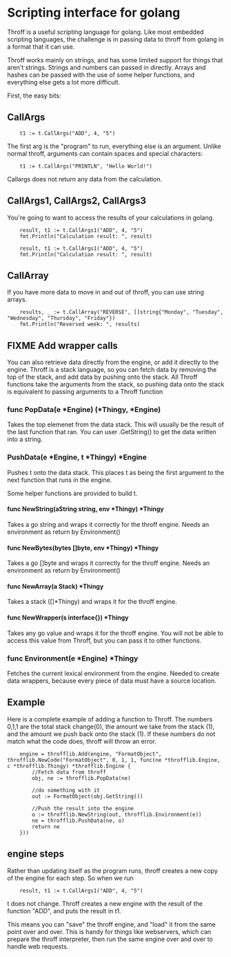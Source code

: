 # Scripting interface for golang

Throff is a useful scripting language for golang.  Like most embedded scripting languages, the challenge is in passing data to throff from golang in a format that it can use.

Throff works mainly on strings, and has some limited support for things that aren't strings.  Strings and numbers can passed in directly.  Arrays and hashes can be passed with the use of some helper functions, and everything else gets a lot more difficult.

First, the easy bits:

## CallArgs

``` golang
	t1 := t.CallArgs("ADD", 4, "5")
```

The first arg is the "program" to run, everything else is an argument.  Unlike normal throff, arguments can contain spaces and special characters:

``` golang
	t1 := t.CallArgs("PRINTLN", "Hello World!")
```

Callargs does not return any data from the calculation.

## CallArgs1, CallArgs2, CallArgs3

You're going to want to access the results of your calculations in golang.

``` golang
	result, t1 := t.CallArgs1("ADD", 4, "5")
	fmt.Println("Calculation result: ", result)
```

``` golang
	result, t1 := t.CallArgs1("ADD", 4, "5")
	fmt.Println("Calculation result: ", result)
```

## CallArray

If you have more data to move in and out of throff, you can use string arrays.


``` golang
	results, _ := t.CallArray("REVERSE", []string{"Monday", "Tuesday", "Wednesday", "Thursday", "Friday"})
	fmt.Println("Reversed week: ", results)
```



## FIXME Add wrapper calls

You can also retrieve data directly from the engine, or add it directly to the engine.  Throff is a stack language, so you can fetch data by removing the top of the stack, and add data by pushing onto the stack.  All Throff functions take the arguments from the stack, so pushing data onto the stack is equivalent to passing arguments to a Throff function



### func PopData(e *Engine) (*Thingy, *Engine)

Takes the top elemenet from the data stack.  This will usually be the result of the last function that ran.  You can user .GetString() to get the data written into a string.


### PushData(e *Engine, t *Thingy) *Engine 

Pushes t onto the data stack.  This places t as being the first argument to the next function that runs in the engine.

Some helper functions are provided to build t.

#### func NewString(aString string, env *Thingy) *Thingy 

Takes a go string and wraps it correctly for the throff engine.  Needs an environment as return by Environment()

#### func NewBytes(bytes []byte, env *Thingy) *Thingy 

Takes a go []byte and wraps it correctly for the throff engine.  Needs an environment as return by Environment()

#### func NewArray(a Stack) *Thingy

Takes a stack ([]*Thingy) and wraps it for the throff engine.  

#### func NewWrapper(s interface{}) *Thingy

Takes any go value and wraps it for the throff engine.  You will not be able to access this value from Throff, but you can pass it to other functions.


### func Environment(e *Engine) *Thingy 

Fetches the current lexical environment from the engine.  Needed to create data wrappers, because every piece of data must have a source location.

## Example

Here is a complete example of adding a function to Throff.  The numbers 0,1,1 are the total stack change(0), the amount we take from the stack (1), and the amount we push back onto the stack (1).  If these numbers do not match what the code does, throff will throw an error.

```golang
	engine = throfflib.Add(engine, "FormatObject", throfflib.NewCode("FormatObject", 0, 1, 1, func(ne *throfflib.Engine, c *throfflib.Thingy) *throfflib.Engine {
		//Fetch data from throff
		obj, ne := throfflib.PopData(ne)

		//do something with it
		out := FormatObject(obj.GetString())
		
		//Push the result into the engine
		o := throfflib.NewString(out, throfflib.Environment(e))
		ne = throfflib.PushData(ne, o)
		return ne
	}))
```

## engine steps

Rather than updating itself as the program runs, throff creates a new copy of the engine for each step.  So when we run

``` golang
	result, t1 := t.CallArgs1("ADD", 4, "5")
```

t does not change.  Throff creates a new engine with the result of the function "ADD", and puts the result in t1.

This means you can "save" the throff engine, and "load" it from the same point over and over.  This is handy for things like webservers, which can prepare the throff interpreter, then run the same engine over and over to handle web requests.


